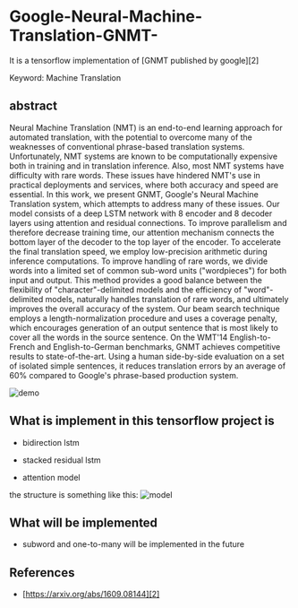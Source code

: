 # Google-Neural-Machine-Translation-GNMT-

It is a tensorflow implementation of [GNMT published by google][2]

Keyword: Machine Translation

## abstract 
Neural Machine Translation (NMT) is an end-to-end learning approach for automated translation, with the potential to overcome many of the weaknesses of conventional phrase-based translation systems. Unfortunately, NMT systems are known to be computationally expensive both in training and in translation inference. Also, most NMT systems have difficulty with rare words. These issues have hindered NMT's use in practical deployments and services, where both accuracy and speed are essential. In this work, we present GNMT, Google's Neural Machine Translation system, which attempts to address many of these issues. Our model consists of a deep LSTM network with 8 encoder and 8 decoder layers using attention and residual connections. To improve parallelism and therefore decrease training time, our attention mechanism connects the bottom layer of the decoder to the top layer of the encoder. To accelerate the final translation speed, we employ low-precision arithmetic during inference computations. To improve handling of rare words, we divide words into a limited set of common sub-word units ("wordpieces") for both input and output. This method provides a good balance between the flexibility of "character"-delimited models and the efficiency of "word"-delimited models, naturally handles translation of rare words, and ultimately improves the overall accuracy of the system. Our beam search technique employs a length-normalization procedure and uses a coverage penalty, which encourages generation of an output sentence that is most likely to cover all the words in the source sentence. On the WMT'14 English-to-French and English-to-German benchmarks, GNMT achieves competitive results to state-of-the-art. Using a human side-by-side evaluation on a set of isolated simple sentences, it reduces translation errors by an average of 60% compared to Google's phrase-based production system.

![demo](https://cloud.githubusercontent.com/assets/10870023/21465785/ef85ceb8-c965-11e6-9e02-3903fc8cc898.gif)

## What is implement in this tensorflow project is

- bidirection lstm

- stacked residual lstm

- attention model

the structure is something like this:
![model](https://cloud.githubusercontent.com/assets/10870023/21465786/f6f80422-c965-11e6-9b9e-609a5f87fb03.png)


## What will be implemented

- subword and one-to-many will be implemented in the future

## References
- [https://arxiv.org/abs/1609.08144][2]



